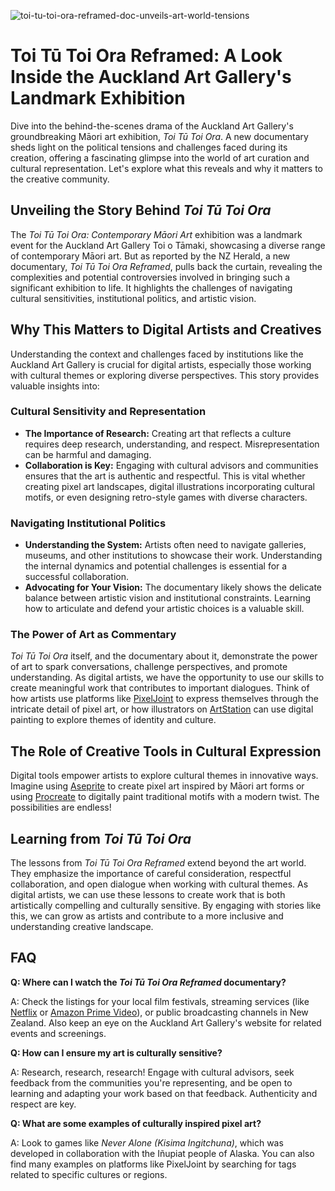 ![toi-tu-toi-ora-reframed-doc-unveils-art-world-tensions](https://images.pexels.com/photos/33451441/pexels-photo-33451441.jpeg?auto=compress&cs=tinysrgb&fit=crop&h=627&w=1200)

# Toi Tū Toi Ora Reframed: A Look Inside the Auckland Art Gallery's Landmark Exhibition

Dive into the behind-the-scenes drama of the Auckland Art Gallery's groundbreaking Māori art exhibition, *Toi Tū Toi Ora*. A new documentary sheds light on the political tensions and challenges faced during its creation, offering a fascinating glimpse into the world of art curation and cultural representation. Let's explore what this reveals and why it matters to the creative community.

## Unveiling the Story Behind *Toi Tū Toi Ora*

The *Toi Tū Toi Ora: Contemporary Māori Art* exhibition was a landmark event for the Auckland Art Gallery Toi o Tāmaki, showcasing a diverse range of contemporary Māori art. But as reported by the NZ Herald, a new documentary, *Toi Tū Toi Ora Reframed*, pulls back the curtain, revealing the complexities and potential controversies involved in bringing such a significant exhibition to life. It highlights the challenges of navigating cultural sensitivities, institutional politics, and artistic vision.

## Why This Matters to Digital Artists and Creatives

Understanding the context and challenges faced by institutions like the Auckland Art Gallery is crucial for digital artists, especially those working with cultural themes or exploring diverse perspectives. This story provides valuable insights into:

### Cultural Sensitivity and Representation

*   **The Importance of Research:** Creating art that reflects a culture requires deep research, understanding, and respect. Misrepresentation can be harmful and damaging.
*   **Collaboration is Key:** Engaging with cultural advisors and communities ensures that the art is authentic and respectful. This is vital whether creating pixel art landscapes, digital illustrations incorporating cultural motifs, or even designing retro-style games with diverse characters.

### Navigating Institutional Politics

*   **Understanding the System:** Artists often need to navigate galleries, museums, and other institutions to showcase their work. Understanding the internal dynamics and potential challenges is essential for a successful collaboration.
*   **Advocating for Your Vision:** The documentary likely shows the delicate balance between artistic vision and institutional constraints. Learning how to articulate and defend your artistic choices is a valuable skill.

### The Power of Art as Commentary

*Toi Tū Toi Ora* itself, and the documentary about it, demonstrate the power of art to spark conversations, challenge perspectives, and promote understanding. As digital artists, we have the opportunity to use our skills to create meaningful work that contributes to important dialogues. Think of how artists use platforms like [PixelJoint](https://pixeljoint.com/) to express themselves through the intricate detail of pixel art, or how illustrators on [ArtStation](https://www.artstation.com/) can use digital painting to explore themes of identity and culture. 

## The Role of Creative Tools in Cultural Expression

Digital tools empower artists to explore cultural themes in innovative ways. Imagine using [Aseprite](https://www.aseprite.org/) to create pixel art inspired by Māori art forms or using [Procreate](https://procreate.com/) to digitally paint traditional motifs with a modern twist. The possibilities are endless!

## Learning from *Toi Tū Toi Ora*

The lessons from *Toi Tū Toi Ora Reframed* extend beyond the art world. They emphasize the importance of careful consideration, respectful collaboration, and open dialogue when working with cultural themes. As digital artists, we can use these lessons to create work that is both artistically compelling and culturally sensitive. By engaging with stories like this, we can grow as artists and contribute to a more inclusive and understanding creative landscape.

## FAQ

**Q: Where can I watch the *Toi Tū Toi Ora Reframed* documentary?**

A: Check the listings for your local film festivals, streaming services (like [Netflix](https://www.netflix.com/) or [Amazon Prime Video](https://www.primevideo.com/)), or public broadcasting channels in New Zealand. Also keep an eye on the Auckland Art Gallery's website for related events and screenings.

**Q: How can I ensure my art is culturally sensitive?**

A: Research, research, research! Engage with cultural advisors, seek feedback from the communities you're representing, and be open to learning and adapting your work based on that feedback. Authenticity and respect are key.

**Q: What are some examples of culturally inspired pixel art?**

A: Look to games like *Never Alone (Kisima Ingitchuna)*, which was developed in collaboration with the Iñupiat people of Alaska. You can also find many examples on platforms like PixelJoint by searching for tags related to specific cultures or regions.
